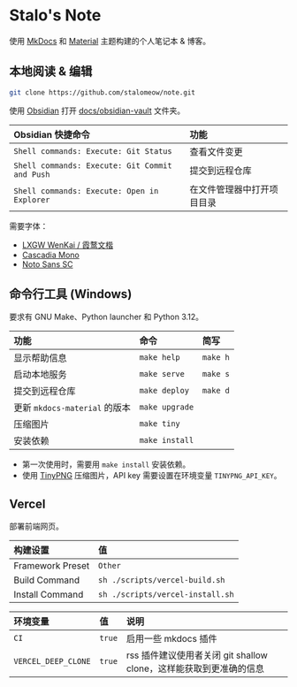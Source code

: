 # Stalo's Note

使用 [MkDocs](https://github.com/mkdocs/mkdocs) 和 [Material](https://github.com/squidfunk/mkdocs-material) 主题构建的个人笔记本 & 博客。

## 本地阅读 & 编辑

``` bash
git clone https://github.com/stalomeow/note.git
```

使用 [Obsidian](https://obsidian.md/) 打开 [docs/obsidian-vault](docs/obsidian-vault) 文件夹。

|Obsidian 快捷命令|功能|
|:-|:-|
|`Shell commands: Execute: Git Status`|查看文件变更|
|`Shell commands: Execute: Git Commit and Push`|提交到远程仓库|
|`Shell commands: Execute: Open in Explorer`|在文件管理器中打开项目目录|

需要字体：

- [LXGW WenKai / 霞鹜文楷](https://github.com/lxgw/LxgwWenKai)
- [Cascadia Mono](https://github.com/microsoft/cascadia-code)
- [Noto Sans SC](https://fonts.google.com/noto/specimen/Noto+Sans+SC)

## 命令行工具 (Windows)

要求有 GNU Make、Python launcher 和 Python 3.12。

|功能|命令|简写|
|:-|:-|:-|
|显示帮助信息|`make help`|`make h`|
|启动本地服务|`make serve`|`make s`|
|提交到远程仓库|`make deploy`|`make d`|
|更新 `mkdocs-material` 的版本|`make upgrade`||
|压缩图片|`make tiny`||
|安装依赖|`make install`||

- 第一次使用时，需要用 `make install` 安装依赖。
- 使用 [TinyPNG](https://tinypng.com) 压缩图片，API key 需要设置在环境变量 `TINYPNG_API_KEY`。

## Vercel

部署前端网页。

|构建设置|值|
|:-|:-|
|Framework Preset|`Other`|
|Build Command|`sh ./scripts/vercel-build.sh`|
|Install Command|`sh ./scripts/vercel-install.sh`|

|环境变量|值|说明|
|:-|:-|:-|
|`CI`|`true`|启用一些 mkdocs 插件|
|`VERCEL_DEEP_CLONE`|`true`|rss 插件建议使用者关闭 git shallow clone，这样能获取到更准确的信息|
